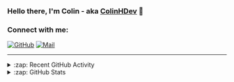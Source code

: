 ### Hello there, I'm Colin - aka [ColinHDev](https://github.com/ColinHDev) 👋

### Connect with me:

<a href="https://github.com/ColinHDev"><img src="https://img.icons8.com/bubbles/60/000000/github.png" alt="GitHub"/></a>
<a href="mailto:colinheidfeld@gmail.com"><img src="https://img.icons8.com/bubbles/60/000000/gmail-new.png" alt="Mail"/></a>


---


<details>
  <summary>:zap: Recent GitHub Activity</summary>

<!--START_SECTION:activity-->
1. 💪 Opened PR [#1969](https://github.com/OpenEnergyPlatform/ontology/pull/1969) in [OpenEnergyPlatform/ontology](https://github.com/OpenEnergyPlatform/ontology)
2. 🗣 Commented on [#1962](https://github.com/OpenEnergyPlatform/ontology/issues/1962#issuecomment-2467103218) in [OpenEnergyPlatform/ontology](https://github.com/OpenEnergyPlatform/ontology)
3. 🔒 Closed issue [#1934](https://github.com/OpenEnergyPlatform/ontology/issues/1934) in [OpenEnergyPlatform/ontology](https://github.com/OpenEnergyPlatform/ontology)
4. 🎉 Merged PR [#1955](https://github.com/OpenEnergyPlatform/ontology/pull/1955) in [OpenEnergyPlatform/ontology](https://github.com/OpenEnergyPlatform/ontology)
5. 🎉 Merged PR [#1961](https://github.com/OpenEnergyPlatform/ontology/pull/1961) in [OpenEnergyPlatform/ontology](https://github.com/OpenEnergyPlatform/ontology)
6. ❗ Opened issue [#1962](https://github.com/OpenEnergyPlatform/ontology/issues/1962) in [OpenEnergyPlatform/ontology](https://github.com/OpenEnergyPlatform/ontology)
7. 🎉 Merged PR [#1956](https://github.com/OpenEnergyPlatform/ontology/pull/1956) in [OpenEnergyPlatform/ontology](https://github.com/OpenEnergyPlatform/ontology)
8. 🗣 Commented on [#1956](https://github.com/OpenEnergyPlatform/ontology/pull/1956#issuecomment-2453587681) in [OpenEnergyPlatform/ontology](https://github.com/OpenEnergyPlatform/ontology)
9. 💪 Opened PR [#1961](https://github.com/OpenEnergyPlatform/ontology/pull/1961) in [OpenEnergyPlatform/ontology](https://github.com/OpenEnergyPlatform/ontology)
10. 🔒 Closed issue [#1859](https://github.com/OpenEnergyPlatform/ontology/issues/1859) in [OpenEnergyPlatform/ontology](https://github.com/OpenEnergyPlatform/ontology)
<!--END_SECTION:activity-->

</details>

<details>
  <summary>:zap: GitHub Stats</summary>

  <img alt="ColinHDev's GitHub Stats" src="https://github-readme-stats.vercel.app/api?username=ColinHDev&theme=dark&count_private=true&show_icons=true&hide_rank=true&include_all_commits=true" />
  <img alt="ColinHDev's GitHub Stats" src="https://github-readme-stats.vercel.app/api/top-langs/?username=ColinHDev&theme=dark&show_icons=true" />
  <img alt="ColinHDev's GitHub Stats" src="https://github-profile-trophy.vercel.app/?username=ColinHDev&theme=darkhub" />

</details>
